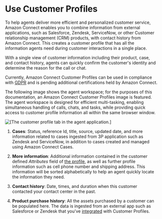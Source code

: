 # Use Customer Profiles<a name="customer-profiles"></a>

To help agents deliver more efficient and personalized customer service, Amazon Connect enables you to combine information from external applications, such as Salesforce, Zendesk, ServiceNow, or other Customer relationship management \(CRM\) products, with contact history from Amazon Connect\. This creates a customer profile that has all the information agents need during customer interactions in a single place\.

With a single view of customer information including their product, case, and contact history, agents can quickly confirm the customer's identity and determine the reason for the call or chat\.

Currently, Amazon Connect Customer Profiles can be used in compliance with [GDPR](http://aws.amazon.com/compliance/gdpr-center) and is pending additional certifications held by Amazon Connect\.

The following image shows the agent workspace; for the purposes of this documentation, an Amazon Connect Customer Profiles image is featured\. The agent workspace is designed for efficient multi\-tasking, enabling simultaneous handling of calls, chats, and tasks, while providing quick access to customer profile information all within the same browser window\.

![\[The customer profile tab in the agent application.\]](http://docs.aws.amazon.com/connect/latest/adminguide/images/customer-profiles-concepts-intro3.png)

1. **Cases**: Status, reference Id, title, source, updated date, and more information related to cases ingested from 3P application such as Zendesk and ServiceNow, in addition to cases created and managed using Amazon Connect Cases\.

1. **More information**: Additional information contained in the customer defined *Attributes* field of [the profile](https://docs.aws.amazon.com/connect/latest/adminguide/standard-profile-definition.html), as well as further profile information such as cell phone number and shipping address\. This information will be sorted alphabetically to help an agent quickly locate the information they need\.

1. **Contact history**: Date, times, and duration when this customer contacted your contact center in the past\. 

1. **Product purchase history**: All the assets purchased by a customer can be populated here\. The data is ingested from an external app such as Salesforce or Zendesk that you've [integrated](integrate-external-apps-customer-profiles.md) with Customer Profiles\. 